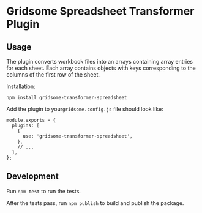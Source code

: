 # Gridsome Spreadsheet Transformer Plugin

## Usage
The plugin converts workbook files into an arrays containing array entries for
each sheet. Each array contains objects with keys corresponding to
the columns of the first row of the sheet.

Installation:
```
npm install gridsome-transformer-spreadsheet
```

Add the plugin to your`gridsome.config.js` file should look like:
```
module.exports = {
  plugins: [
    {
      use: 'gridsome-transformer-spreadsheet',
    },
    // ...
  ],
};
```

## Development
Run `npm test` to run the tests.

After the tests pass, run `npm publish` to build and publish the package.
